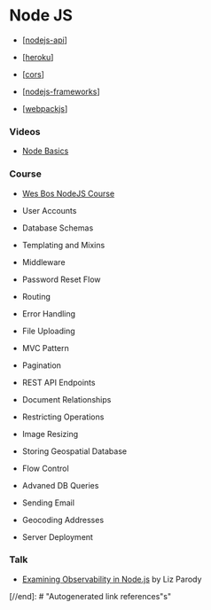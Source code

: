 # Node JS

- [[nodejs-api]]
- [[heroku]]
- [[cors]]

- [[nodejs-frameworks]]
- [[webpackjs]]

### Videos

- [Node Basics](https://fireship.io/courses/javascript/node-basics/)

### Course

- [Wes Bos NodeJS Course](https://learnnode.com/)

- User Accounts
- Database Schemas
- Templating and Mixins
- Middleware
- Password Reset Flow
- Routing
- Error Handling
- File Uploading
- MVC Pattern
- Pagination
- REST API Endpoints
- Document Relationships
- Restricting Operations
- Image Resizing
- Storing Geospatial Database
- Flow Control
- Advaned DB Queries
- Sending Email
- Geocoding Addresses
- Server Deployment

### Talk

- [Examining Observability in Node.js](https://platform.ui.dev/courses/1024308/lectures/25086209) by Liz Parody

[//begin]: # "Autogenerated link references for markdown compatibility"
[nodejs-api]: nodejs-api "Node JS API"
[heroku]: heroku "Heroku"
[cors]: cors "CORS"
[nodejs-frameworks]: nodejs-frameworks/nodejs-frameworks "Node JS Frameworks"
[webpackjs]: webpackjs "Webpack"
[//end]: # "Autogenerated link references"s"
